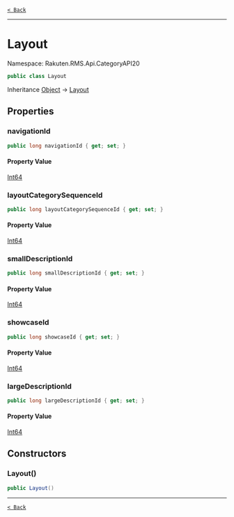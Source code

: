 [`< Back`](./)

---

# Layout

Namespace: Rakuten.RMS.Api.CategoryAPI20

```csharp
public class Layout
```

Inheritance [Object](https://docs.microsoft.com/en-us/dotnet/api/system.object) → [Layout](./rakuten.rms.api.categoryapi20.layout)

## Properties

### **navigationId**

```csharp
public long navigationId { get; set; }
```

#### Property Value

[Int64](https://docs.microsoft.com/en-us/dotnet/api/system.int64)<br>

### **layoutCategorySequenceId**

```csharp
public long layoutCategorySequenceId { get; set; }
```

#### Property Value

[Int64](https://docs.microsoft.com/en-us/dotnet/api/system.int64)<br>

### **smallDescriptionId**

```csharp
public long smallDescriptionId { get; set; }
```

#### Property Value

[Int64](https://docs.microsoft.com/en-us/dotnet/api/system.int64)<br>

### **showcaseId**

```csharp
public long showcaseId { get; set; }
```

#### Property Value

[Int64](https://docs.microsoft.com/en-us/dotnet/api/system.int64)<br>

### **largeDescriptionId**

```csharp
public long largeDescriptionId { get; set; }
```

#### Property Value

[Int64](https://docs.microsoft.com/en-us/dotnet/api/system.int64)<br>

## Constructors

### **Layout()**

```csharp
public Layout()
```

---

[`< Back`](./)
